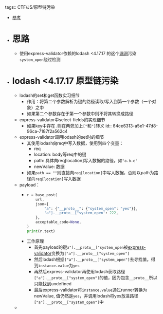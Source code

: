 tags:: CTF/JS/原型链污染

- [参考](https://xz.aliyun.com/t/8581#toc-2)
- # 思路
	- 使用express-validator依赖的lodash <4.17.17 的这个[漏洞](https://security.snyk.io/vuln/SNYK-JS-LODASH-608086)污染`system_open`绕过检测
- # lodash <4.17.17 原型链污染
	- lodash的set和get函数实习细节
		- 作用：将第二个参数解析为键的路径读取/写入到第一个参数（一个对象）之中
		- 如果第二个参数存在于第一个参数中则不将其转换成路径
	- express-validator中select-fields的实现细节
		- 如果key中存在`.`则在两旁加上`["`和`"]`转义
		  id:: 64ce6313-a5e1-47d8-96ca-7187f2a562c4
	- express-validator调用lodash的set时的细节
		- 其使用lodash向req中写入数据，使用到四个变量：
			- req
			- location: body等req中的键
			- path: 具体向req[location]写入数据的路径，如`"a.b.c"`
			- newValue: 数据
		- 如果`path == ""`则直接向`req[location]`中写入数据，否则以path为路径向`req[location]`写入数据
	- payload：
		- ```python
		  r = base_post(
		      url,
		      json={
		          "a": {"__proto__": {"system_open": "yes"}},
		          'a"].__proto__["system_open': 222,
		      },
		      acceptable_code=None,
		  )
		  print(r.text)
		  ```
		- 工作原理
			- 首先payload的键``a"].__proto__["system_open``被[express-validator](((64ce6313-a5e1-47d8-96ca-7187f2a562c4)))变换为`["a"].__proto__["system_open"]`
			- 然后lodash根据`["a"].__proto__["system_open"]`去寻找值，得到`instance.value`为`yes`
			- 再然后express-validator再使用lodash获取路径`["a"].__proto__["system_open"]`的值，因为包含``__proto__``所以只能找到undefined
			- 最后express-validator将`instance.value`通过runner转换为newValue, 值仍然是`yes`，并调用lodash将yes放进路径`["a"].__proto__["system_open"]`中
	-